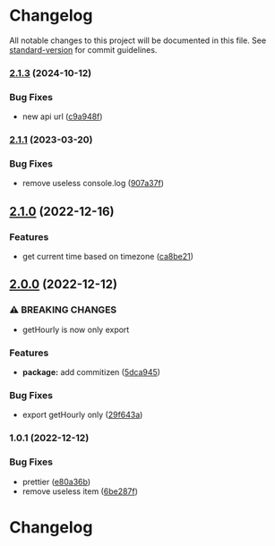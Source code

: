 # Changelog

All notable changes to this project will be documented in this file. See [standard-version](https://github.com/conventional-changelog/standard-version) for commit guidelines.

### [2.1.3](https://github.com/jeffeeeee/nordpool/compare/v2.1.1...v2.1.3) (2024-10-12)


### Bug Fixes

* new api url ([c9a948f](https://github.com/jeffeeeee/nordpool/commit/c9a948fec4ab1b3e759534272879418bd4797c65))

### [2.1.1](https://github.com/jeffeeeee/nordpool/compare/v2.1.0...v2.1.1) (2023-03-20)


### Bug Fixes

* remove useless console.log ([907a37f](https://github.com/jeffeeeee/nordpool/commit/907a37fb628c9755e27d2eb7dc32bcfd54e4a705))

## [2.1.0](https://github.com/jeffeeeee/nordpool/compare/v2.0.0...v2.1.0) (2022-12-16)


### Features

* get current time based on timezone ([ca8be21](https://github.com/jeffeeeee/nordpool/commit/ca8be21cf19fbee58dfcf0d23810680b125efd51))

## [2.0.0](https://github.com/jeffeeeee/nordpool/compare/v1.0.1...v2.0.0) (2022-12-12)


### ⚠ BREAKING CHANGES

* getHourly is now only export

### Features

* **package:** add commitizen ([5dca945](https://github.com/jeffeeeee/nordpool/commit/5dca9452c36fbc2aad2dafb11b2f077a70f05d83))


### Bug Fixes

* export getHourly only ([29f643a](https://github.com/jeffeeeee/nordpool/commit/29f643ad4ed7478b52aab6e6b7a88f9a9b34f360))

### 1.0.1 (2022-12-12)


### Bug Fixes

* prettier ([e80a36b](https://github.com/jeffeeeee/nordpool/commit/e80a36bf1e8bbf7377032b144e3d462d4fbe6d6d))
* remove useless item ([6be287f](https://github.com/jeffeeeee/nordpool/commit/6be287f3349763306e3b37c7ff3c33ee31d80523))

# Changelog

